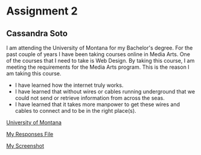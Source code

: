 # Assignment 2
## Cassandra Soto
I am attending the University of Montana for my Bachelor's degree. For the past couple of years I have been taking courses online in Media Arts. One of the courses that I need to take is Web Design. By taking this course, I am meeting the requirements for the Media Arts program. This is the reason I am taking this course.

- I have learned how the internet truly works.
- I have learned that without wires or cables running underground that we could not send or retrieve information from across the seas.
- I have learned that it takes more manpower to get these wires and cables to connect and to be in the right place(s).

[University of Montana](http://www.umt.edu)

[My Responses File](./responses.txt)

[My Screenshot](./images/screenshot.png)
